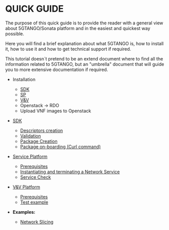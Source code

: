 # QUICK GUIDE

The purpose of this quick guide is to provide the reader with a general view about 5GTANGO/Sonata platform and in the easiest and quickest way possible.

Here you will find a brief explanation about what 5GTANGO is, how to install it, how to use it and how to get technical support if required.

This tutorial doesn´t pretend to be an extend document where to find all the information related to 5GTANGO, but an "umbrella" document that will guide you to more extensive documentation if required.

* Installation
  * [SDK](/sdk-installation)
  * [SP](/sp-installation)
  * [V&V](/v&v-installation)
  * Openstack -> RDO
  * Upload VNF images to Openstack
  
* [SDK](/sdk)
  * [Descriptors creation](/sdk#descriptors-creation)
  * [Validation](/sdk#validation)
  * [Package Creation](/sdk#package-creation)
  * [Package on-boarding (Curl command)](/sdk#package-on-boarding)
  
* [Service Platform](/sp)
  * [Prerequisites](/sp#prerequisites)
  * [Instantiating and terminating a Network Service](/sp#instantiating-and-terminating-a-network-service)
  * [Service Check](/sp#service-check)

* [V&V Platform](/v&v)
  * [Prerequisites](/v&v#prerequisites)
  * [Test example](/v&v#test)
  
* **Examples:**
    * [Network Slicing](/slicing)
